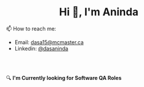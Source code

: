 <h1 align="center">Hi 👋, I'm Aninda</h1>


📫 How to reach me: 
- Email: dasa15@mcmaster.ca
- Linkedin: [@dasaninda](https://www.linkedin.com/in/dasaninda/)

<br>
<br>

🔍 **I'm Currently looking for Software QA Roles**
<!--
**dasaninda/dasaninda** is a ✨ _special_ ✨ repository because its `README.md` (this file) appears on your GitHub profile.

Here are some ideas to get you started:


### 🔭 I’m currently working on ...
### 🌱 I’m currently learning ...
### 👯 I’m looking to collaborate on ...
### 🤔 I’m looking for help with ...
### 💬 Ask me about ...
### 📫 How to reach me: ...
### 😄 Pronouns: ...
### ⚡ Fun fact: ...
-->
